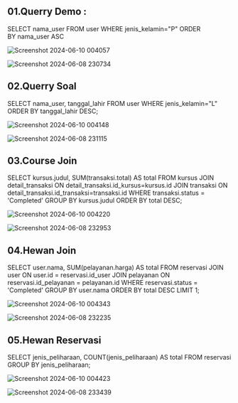 <h2>01.Querry Demo :</h2>

SELECT nama_user
FROM user
WHERE jenis_kelamin="P"
ORDER BY nama_user ASC

![Screenshot 2024-06-10 004057](https://github.com/elsa177/Learn-MyPHP-Admin/assets/160198836/1d8b1b85-f915-496f-b8e2-83dd57f0e1c7)


![Screenshot 2024-06-08 230734](https://github.com/elsa177/Learn-MyPHP-Admin/assets/160198836/17ca34c7-cb9a-43d5-82ef-08587355a5b0)

<h2>02.Querry Soal</h2>

SELECT nama_user, tanggal_lahir
FROM user
WHERE jenis_kelamin="L"
ORDER BY tanggal_lahir DESC;

![Screenshot 2024-06-10 004148](https://github.com/elsa177/Learn-MyPHP-Admin/assets/160198836/ccb4be8d-91a3-4aec-b698-aa39c67f4e2d)

![Screenshot 2024-06-08 231115](https://github.com/elsa177/Learn-MyPHP-Admin/assets/160198836/b8477166-acd1-43f9-8f5e-ee95b863a3f7)

<h2>03.Course Join</h2>

SELECT
  kursus.judul,
  SUM(transaksi.total) AS total
FROM kursus
JOIN detail_transaksi ON detail_transaksi.id_kursus=kursus.id
JOIN transaksi ON detail_transaksi.id_transaksi=transaksi.id
WHERE transaksi.status = 'Completed'
GROUP BY kursus.judul
ORDER BY total DESC;

![Screenshot 2024-06-10 004220](https://github.com/elsa177/Learn-MyPHP-Admin/assets/160198836/578fd961-bf42-42b6-8c08-82cc977ba353)


![Screenshot 2024-06-08 232953](https://github.com/elsa177/Learn-MyPHP-Admin/assets/160198836/333ca7bc-8011-4777-b81d-8ac68b32e51b)

<h2>04.Hewan Join</h2>

SELECT
  user.nama,
  SUM(pelayanan.harga) AS total
FROM reservasi
JOIN user ON user.id = reservasi.id_user
JOIN pelayanan ON reservasi.id_pelayanan = pelayanan.id
WHERE reservasi.status = 'Completed'
GROUP BY user.nama
ORDER BY total DESC
LIMIT 1;

![Screenshot 2024-06-10 004343](https://github.com/elsa177/Learn-MyPHP-Admin/assets/160198836/38724e49-cc3f-4c65-ba0e-0ab5cda2678e)


![Screenshot 2024-06-08 232235](https://github.com/elsa177/Learn-MyPHP-Admin/assets/160198836/7ead354a-9444-4599-a185-da9f3c5b6ae5)

<h2>05.Hewan Reservasi</h2>

SELECT jenis_peliharaan, COUNT(jenis_peliharaan) AS total
FROM reservasi
GROUP BY jenis_peliharaan;

![Screenshot 2024-06-10 004423](https://github.com/elsa177/Learn-MyPHP-Admin/assets/160198836/cff1e930-5403-4866-9e70-6a2177a6fa77)


![Screenshot 2024-06-08 233439](https://github.com/elsa177/Learn-MyPHP-Admin/assets/160198836/16f919bb-1183-4eab-8ce9-0e5cb09e4ebb)
